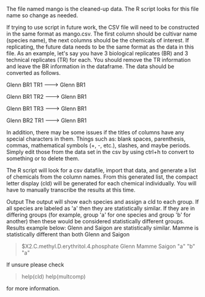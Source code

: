 The file named mango is the cleaned-up data. The R script looks for this file name so change as needed.

If trying to use script in future work, the CSV file will need to be constructed in the same format as mango.csv.
The first column should be cultivar name (species name), the next columns should be the chemicals of interest.
If replicating, the future data needs to be the same format as the data in this file.
As an example, let's say you have 3 biological replicates (BR) and 3 technical replicates (TR) for each.
You should remove the TR information and leave the BR information in the dataframe.
The data should be converted as follows.

Glenn BR1 TR1 ---> Glenn BR1

Glenn BR1 TR2 ---> Glenn BR1

Glenn BR1 TR3 ---> Glenn BR1

Glenn BR2 TR1 ---> Glenn BR1

In addition, there may be some issues if the titles of columns have any special characters in them. Things such as:
blank spaces, parenthesis, commas, mathematical symbols (+, -, etc.), slashes, and maybe periods.
Simply edit those from the data set in the csv by using ctrl+h to convert to something or to delete them.

The R script will look for a csv datafile, import that data, and generate a list of chemicals from the column names.
From this generated list, the compact letter display (cld) will be generated for each chemical individually. You
will have to manually transcribe the results at this time.

Output
The output will show each species and assign a cld to each group. If all species are labeled as 'a' then they are 
statistically similar. If they are in differing groups (for example, group 'a' for one species and group 'b' for another)
then these would be considered statistically different groups. Results example below: Glenn and Saigon are statistically
similar. Mamme is statistically different than both Glenn and Saigon

> $X2.C.methyl.D.erythritol.4.phosphate
>  Glenn  Mamme Saigon 
>    "a"    "b"    "a" 

If unsure please check

> help(cld)
> help(multcomp)

for more information.
